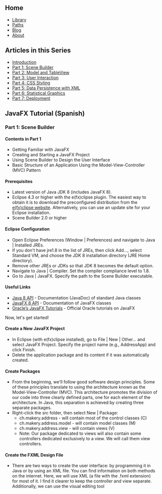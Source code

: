 ## Home
- [Library](#library)
- [Paths](#paths)
- [Blog](#blog)
- [About](#about)

## Articles in this Series
- [Introduction](#introduction)
- [Part 1: Scene Builder](#part-1-scene-builder)
- [Part 2: Model and TableView](#part-2-model-and-tableview)
- [Part 3: User Interaction](#part-3-user-interaction)
- [Part 4: CSS Styling](#part-4-css-styling)
- [Part 5: Data Persistence with XML](#part-5-data-persistence-with-xml)
- [Part 6: Statistical Graphics](#part-6-statistical-graphics)
- [Part 7: Deployment](#part-7-deployment)



## JavaFX Tutorial (Spanish)
### Part 1: Scene Builder

#### Contents in Part 1
- Getting Familiar with JavaFX
- Creating and Starting a JavaFX Project
- Using Scene Builder to Design the User Interface
- Basic Structure of an Application Using the Model-View-Controller (MVC) Pattern

#### Prerequisites
- Latest version of Java JDK 8 (includes JavaFX 8).
- Eclipse 4.3 or higher with the e(fx)clipse plugin. The easiest way to obtain it is to download the preconfigured distribution from the [e(fx)clipse website](https://efxclipse.bestsolution.at/install.html#all-in-one). Alternatively, you can use an update site for your Eclipse installation.
- Scene Builder 2.0 or higher

#### Eclipse Configuration
- Open Eclipse Preferences (Window | Preferences) and navigate to Java | Installed JREs.
- If you don't have jre1.8 in the list of JREs, then click Add..., select Standard VM, and choose the JDK 8 installation directory (JRE Home directory).
- Remove other JREs or JDKs so that JDK 8 becomes the default option.
- Navigate to Java | Compiler. Set the compiler compliance level to 1.8.
- Go to Java | JavaFX. Specify the path to the Scene Builder executable.

#### Useful Links
- [Java 8 API](https://docs.oracle.com/javase/8/docs/api/) - Documentation (JavaDoc) of standard Java classes
- [JavaFX 8 API](https://docs.oracle.com/javase/8/javafx/api/) - Documentation of JavaFX classes
- [Oracle’s JavaFX Tutorials](https://docs.oracle.com/javase/8/javafx/get-started-tutorial/get_start_apps.htm) - Official Oracle tutorials on JavaFX

Now, let's get started!

#### Create a New JavaFX Project
- In Eclipse (with e(fx)clipse installed), go to File | New | Other… and select JavaFX Project. Specify the project name (e.g., AddressApp) and click Finish.
- Delete the application package and its content if it was automatically created.

#### Create Packages
- From the beginning, we'll follow good software design principles. Some of these principles translate to using the architecture known as the Model-View-Controller (MVC). This architecture promotes the division of our code into three clearly defined parts, one for each element of the architecture. In Java, this separation is achieved by creating three separate packages.
- Right-click the src folder, then select New | Package:
  - ch.makery.address - will contain most of the control classes (C)
  - ch.makery.address.model - will contain model classes (M)
  - ch.makery.address.view - will contain views (V)
  - Note: Our package dedicated to views will also contain some controllers dedicated exclusively to a view. We will call them view controllers.

#### Create the FXML Design File
- There are two ways to create the user interface: by programming it in Java or by using an XML file. You can find information on both methods on the internet. Here, we will use XML (a file with the .fxml extension) for most of it. I find it clearer to keep the controller and view separate. Additionally, we can use the visual editing tool
